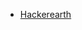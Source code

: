 - [Hackerearth](https://www.hackerearth.com/practice/algorithms/greedy/basics-of-greedy-algorithms/tutorial/)
